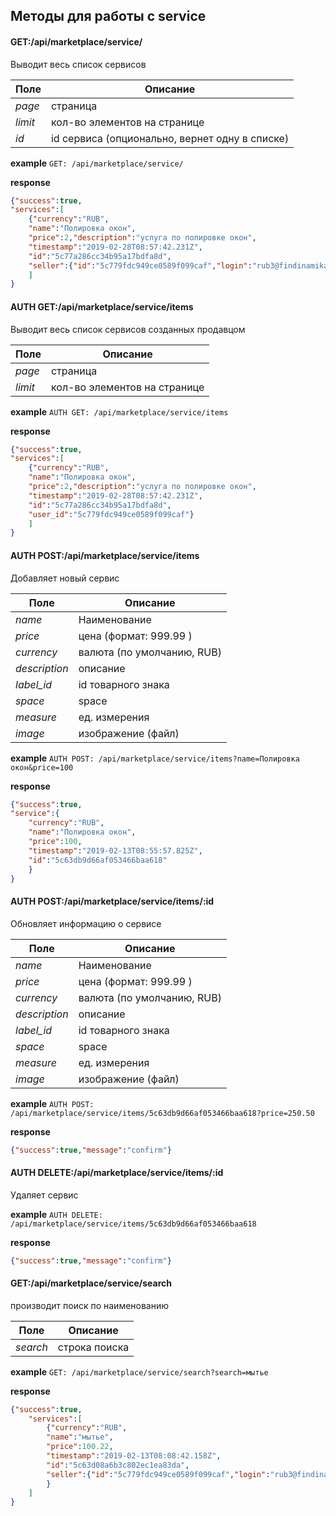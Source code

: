 ## Методы для работы с service


#### GET:/api/marketplace/service/

Выводит весь список сервисов 

Поле | Описание
--- | ---
_page_| страница
_limit_| кол-во элементов на странице  
_id_| id сервиса (опционально, вернет одну в списке)

**example** `GET: /api/marketplace/service/`

**response**
```json
{"success":true,
"services":[
    {"currency":"RUB",
    "name":"Полировка окон",
    "price":2,"description":"услуга по полировке окон",
    "timestamp":"2019-02-28T08:57:42.231Z",
    "id":"5c77a286cc34b95a17bdfa8d",
    "seller":{"id":"5c779fdc949ce0589f099caf","login":"rub3@findinamika.com"}}
    ]
}
```


#### AUTH GET:/api/marketplace/service/items

Выводит весь список сервисов созданных продавцом

Поле | Описание
--- | ---
_page_| страница
_limit_| кол-во элементов на странице  

**example** `AUTH GET: /api/marketplace/service/items`

**response**
```json
{"success":true,
"services":[
    {"currency":"RUB",
    "name":"Полировка окон",
    "price":2,"description":"услуга по полировке окон",
    "timestamp":"2019-02-28T08:57:42.231Z",
    "id":"5c77a286cc34b95a17bdfa8d",
    "user_id":"5c779fdc949ce0589f099caf"}
    ]
}
```

#### AUTH POST:/api/marketplace/service/items
Добавляет новый сервис

Поле | Описание
--- | ---
_name_| Наименование 
_price_| цена (формат: 999.99 )
_currency_| валюта (по умолчанию, RUB)
_description_| описание
_label_id_| id товарного знака
_space_| space
_measure_| ед. измерения
_image_| изображение (файл)

**example** `AUTH POST: /api/marketplace/service/items?name=Полировка окон&price=100`

**response**
```json
{"success":true,
"service":{
    "currency":"RUB",
    "name":"Полировка окон",
    "price":100,
    "timestamp":"2019-02-13T08:55:57.825Z",
    "id":"5c63db9d66af053466baa618"
    }
}
```

#### AUTH POST:/api/marketplace/service/items/:id
Обновляет информацию о сервисе

Поле | Описание
--- | ---
_name_| Наименование 
_price_| цена (формат: 999.99 )
_currency_| валюта (по умолчанию, RUB)
_description_| описание
_label_id_| id товарного знака
_space_| space
_measure_| ед. измерения
_image_| изображение (файл)

**example** `AUTH POST: /api/marketplace/service/items/5c63db9d66af053466baa618?price=250.50`

**response**
```json
{"success":true,"message":"confirm"}
```

#### AUTH DELETE:/api/marketplace/service/items/:id
Удаляет сервис

**example** `AUTH DELETE: /api/marketplace/service/items/5c63db9d66af053466baa618`

**response**
```json
{"success":true,"message":"confirm"}
```

#### GET:/api/marketplace/service/search

производит поиск по наименованию 

Поле | Описание
--- | ---
_search_| строка поиска  

**example** `GET: /api/marketplace/service/search?search=мытье`

**response**
```json
{"success":true,
    "services":[
        {"currency":"RUB",
        "name":"мытье",
        "price":100.22,
        "timestamp":"2019-02-13T08:08:42.158Z",
        "id":"5c63d08a6b3c802ec1ea83da",
        "seller":{"id":"5c779fdc949ce0589f099caf","login":"rub3@findinamika.com"}
        }
    ]
}
```